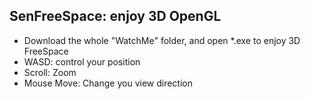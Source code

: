 ## SenFreeSpace: enjoy 3D OpenGL

* Download the whole "WatchMe" folder, and open *.exe to enjoy 3D FreeSpace
* WASD: control your position
* Scroll: Zoom
* Mouse Move: Change you view direction
